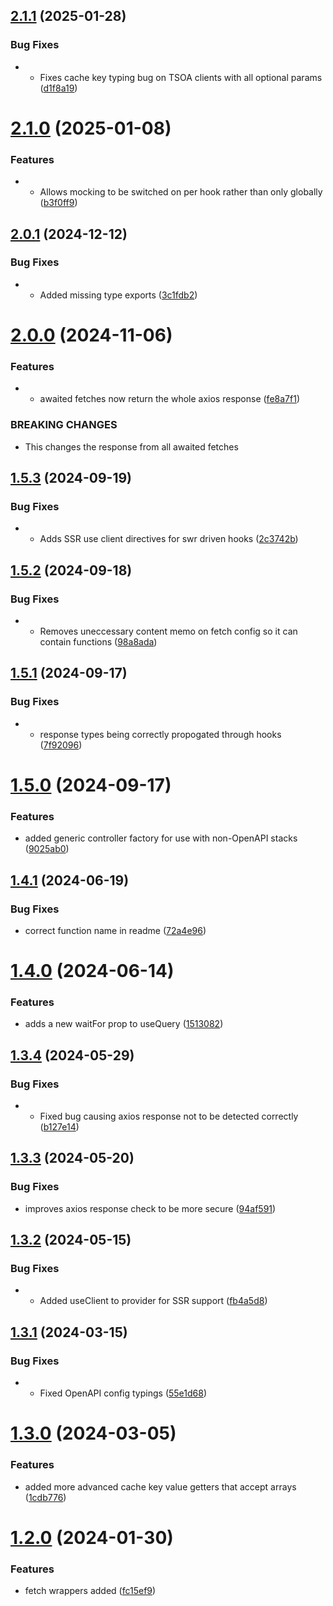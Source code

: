 ## [2.1.1](https://github.com/Rocketmakers/api-swr/compare/v2.1.0...v2.1.1) (2025-01-28)


### Bug Fixes

* - Fixes cache key typing bug on TSOA clients with all optional params ([d1f8a19](https://github.com/Rocketmakers/api-swr/commit/d1f8a19fa3c2ae6be6127fb5e1565971bb9a1b84))

# [2.1.0](https://github.com/Rocketmakers/api-swr/compare/v2.0.1...v2.1.0) (2025-01-08)


### Features

* - Allows mocking to be switched on per hook rather than only globally ([b3f0ff9](https://github.com/Rocketmakers/api-swr/commit/b3f0ff9c493ad584870ee864bcfb487fa33bcd0a))

## [2.0.1](https://github.com/Rocketmakers/api-swr/compare/v2.0.0...v2.0.1) (2024-12-12)


### Bug Fixes

* - Added missing type exports ([3c1fdb2](https://github.com/Rocketmakers/api-swr/commit/3c1fdb28f998db5013d54b52ed2e54f984649b16))

# [2.0.0](https://github.com/Rocketmakers/api-swr/compare/v1.5.3...v2.0.0) (2024-11-06)


### Features

* - awaited fetches now return the whole axios response ([fe8a7f1](https://github.com/Rocketmakers/api-swr/commit/fe8a7f1c324ad036b6abaa14a155d14fabc04abc))


### BREAKING CHANGES

* This changes the response from all awaited fetches

## [1.5.3](https://github.com/Rocketmakers/api-swr/compare/v1.5.2...v1.5.3) (2024-09-19)


### Bug Fixes

* - Adds SSR use client directives for swr driven hooks ([2c3742b](https://github.com/Rocketmakers/api-swr/commit/2c3742b657621902f07365423576d6186760219f))

## [1.5.2](https://github.com/Rocketmakers/api-swr/compare/v1.5.1...v1.5.2) (2024-09-18)


### Bug Fixes

* - Removes uneccessary content memo on fetch config so it can contain functions ([98a8ada](https://github.com/Rocketmakers/api-swr/commit/98a8ada9b20825b0493e711a60abcbcd2ffd6f16))

## [1.5.1](https://github.com/Rocketmakers/api-swr/compare/v1.5.0...v1.5.1) (2024-09-17)


### Bug Fixes

* - response types being correctly propogated through hooks ([7f92096](https://github.com/Rocketmakers/api-swr/commit/7f9209678f745b47eace99f04bf399f8f30fbd43))

# [1.5.0](https://github.com/Rocketmakers/api-swr/compare/v1.4.1...v1.5.0) (2024-09-17)


### Features

* added generic controller factory for use with non-OpenAPI stacks ([9025ab0](https://github.com/Rocketmakers/api-swr/commit/9025ab018b1195c3a16296848a5beceac61f1f54))

## [1.4.1](https://github.com/Rocketmakers/api-swr/compare/v1.4.0...v1.4.1) (2024-06-19)


### Bug Fixes

* correct function name in readme ([72a4e96](https://github.com/Rocketmakers/api-swr/commit/72a4e96132babd759dee27e36d6955a45b29cd2c))

# [1.4.0](https://github.com/Rocketmakers/api-swr/compare/v1.3.4...v1.4.0) (2024-06-14)


### Features

* adds a new waitFor prop to useQuery ([1513082](https://github.com/Rocketmakers/api-swr/commit/151308273043887d13bbff83f84ffa608dd21f7e))

## [1.3.4](https://github.com/Rocketmakers/api-swr/compare/v1.3.3...v1.3.4) (2024-05-29)


### Bug Fixes

* - Fixed bug causing axios response not to be detected correctly ([b127e14](https://github.com/Rocketmakers/api-swr/commit/b127e14da3240a275ea559117d2c4a6705210c0c))

## [1.3.3](https://github.com/Rocketmakers/api-swr/compare/v1.3.2...v1.3.3) (2024-05-20)


### Bug Fixes

* improves axios response check to be more secure ([94af591](https://github.com/Rocketmakers/api-swr/commit/94af5912ca99a471a405c9cc55e67b79ea7b44ff))

## [1.3.2](https://github.com/Rocketmakers/api-swr/compare/v1.3.1...v1.3.2) (2024-05-15)


### Bug Fixes

* - Added useClient to provider for SSR support ([fb4a5d8](https://github.com/Rocketmakers/api-swr/commit/fb4a5d8e9f467025cc7f001653ed5068ea89a244))

## [1.3.1](https://github.com/Rocketmakers/api-swr/compare/v1.3.0...v1.3.1) (2024-03-15)


### Bug Fixes

* - Fixed OpenAPI config typings ([55e1d68](https://github.com/Rocketmakers/api-swr/commit/55e1d687b309a99901533dc573eed0b725637f40))

# [1.3.0](https://github.com/Rocketmakers/api-swr/compare/v1.2.0...v1.3.0) (2024-03-05)


### Features

* added more advanced cache key value getters that accept arrays ([1cdb776](https://github.com/Rocketmakers/api-swr/commit/1cdb7762ab7166d0c1066972e704be9b497ea83f))

# [1.2.0](https://github.com/Rocketmakers/api-swr/compare/v1.1.0...v1.2.0) (2024-01-30)


### Features

* fetch wrappers added ([fc15ef9](https://github.com/Rocketmakers/api-swr/commit/fc15ef99be4b01a8e9986532fdeedc3c75c6e5c1))
